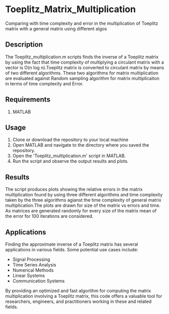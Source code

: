 # Toeplitz_Matrix_Multiplication
Comparing with time complexity and error in the multiplication of Toeplitz matrix with a general matrix using different algos
## Description
The Toeplitz_multiplication.m scripts finds the inverse of a Toeplitz matrix by using the fact that time complexity of multiplying a circulant matrix with a vector is O(n log n).Toeplitz matrix is converted to circulant matrix by means of two different algorithms. These two algorithms for matrix multiplication are evaluated against Random sampling algorithm for matrix multiplicaiton in terms of time complexity and Error.

## Requirements 
1. MATLAB

## Usage
1. Clone or download the repository to your local machine
2. Open MATLAB and navigate to the directory where you saved the repository.
3. Open the 'Toeplitz_multiplication.m' script in MATLAB.
4. Run the script and observe the output results and plots.

## Results
The script produces plots showing the relative errors in the matrix multiplication found by using three different algorithms and time complexity taken by the three algorithms agianst the time complexity of general matrix multiplication.The plots are drawn for size of the matrix vs errors and time. As matrices are generated randomly for every size of the matrix mean of the error for 100 iterations are considered.

## Applications

Finding the approximate inverse of a Toeplitz matrix has several applications in various fields. Some potential use cases include:

- Signal Processing
- Time Series Analysis
- Numerical Methods
- Linear Systems
- Communication Systems

By providing an optimized and fast algorithm for computing the matrix multiplication involving a Toeplitz matrix, this code offers a valuable tool for researchers, engineers, and practitioners working in these and related fields.
